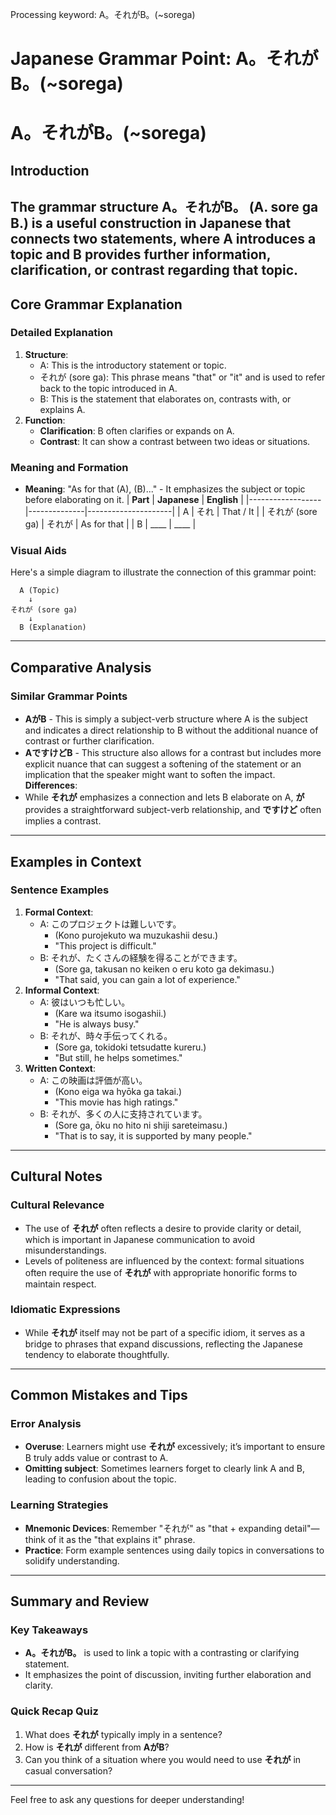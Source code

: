 Processing keyword: A。それがB。(~sorega)
# Japanese Grammar Point: A。それがB。(~sorega)
# A。それがB。(~sorega)
## Introduction
The grammar structure **A。それがB。** (A. sore ga B.) is a useful construction in Japanese that connects two statements, where A introduces a topic and B provides further information, clarification, or contrast regarding that topic.
---
## Core Grammar Explanation
### Detailed Explanation
1. **Structure**: 
   - A: This is the introductory statement or topic.
   - それが (sore ga): This phrase means "that" or "it" and is used to refer back to the topic introduced in A.
   - B: This is the statement that elaborates on, contrasts with, or explains A.
2. **Function**:
   - **Clarification**: B often clarifies or expands on A.
   - **Contrast**: It can show a contrast between two ideas or situations.
   
### Meaning and Formation
- **Meaning**: "As for that (A), (B)..." - It emphasizes the subject or topic before elaborating on it.
| **Part**        | **Japanese** | **English**        |
|------------------|--------------|---------------------|
| A                | それ        | That / It          |
| それが (sore ga) | それが      | As for that        |
| B                | ____        | ____                |
### Visual Aids
Here's a simple diagram to illustrate the connection of this grammar point:
```
  A (Topic)
    ↓
それが (sore ga)
    ↓
  B (Explanation)
```
---
## Comparative Analysis
### Similar Grammar Points
- **AがB** - This is simply a subject-verb structure where A is the subject and indicates a direct relationship to B without the additional nuance of contrast or further clarification.
- **AですけどB** - This structure also allows for a contrast but includes more explicit nuance that can suggest a softening of the statement or an implication that the speaker might want to soften the impact.
**Differences**: 
- While **それが** emphasizes a connection and lets B elaborate on A, **が** provides a straightforward subject-verb relationship, and **ですけど** often implies a contrast.
---
## Examples in Context
### Sentence Examples
1. **Formal Context**:
   - A: このプロジェクトは難しいです。
     - (Kono purojekuto wa muzukashii desu.)
     - "This project is difficult."
   - B: それが、たくさんの経験を得ることができます。
     - (Sore ga, takusan no keiken o eru koto ga dekimasu.)
     - "That said, you can gain a lot of experience."
2. **Informal Context**:
   - A: 彼はいつも忙しい。
     - (Kare wa itsumo isogashii.)
     - "He is always busy."
   - B: それが、時々手伝ってくれる。
     - (Sore ga, tokidoki tetsudatte kureru.)
     - "But still, he helps sometimes."
3. **Written Context**:
   - A: この映画は評価が高い。
     - (Kono eiga wa hyōka ga takai.)
     - "This movie has high ratings."
   - B: それが、多くの人に支持されています。
     - (Sore ga, ōku no hito ni shiji sareteimasu.)
     - "That is to say, it is supported by many people."
---
## Cultural Notes
### Cultural Relevance
- The use of **それが** often reflects a desire to provide clarity or detail, which is important in Japanese communication to avoid misunderstandings.
- Levels of politeness are influenced by the context: formal situations often require the use of **それが** with appropriate honorific forms to maintain respect.
### Idiomatic Expressions
- While **それが** itself may not be part of a specific idiom, it serves as a bridge to phrases that expand discussions, reflecting the Japanese tendency to elaborate thoughtfully.
---
## Common Mistakes and Tips
### Error Analysis
- **Overuse**: Learners might use **それが** excessively; it’s important to ensure B truly adds value or contrast to A.
- **Omitting subject**: Sometimes learners forget to clearly link A and B, leading to confusion about the topic.
### Learning Strategies
- **Mnemonic Devices**: Remember "それが" as "that + expanding detail"—think of it as the "that explains it" phrase.
- **Practice**: Form example sentences using daily topics in conversations to solidify understanding.
---
## Summary and Review
### Key Takeaways
- **A。それがB。** is used to link a topic with a contrasting or clarifying statement.
- It emphasizes the point of discussion, inviting further elaboration and clarity.
  
### Quick Recap Quiz
1. What does **それが** typically imply in a sentence?
2. How is **それが** different from **AがB**?
3. Can you think of a situation where you would need to use **それが** in casual conversation? 
---
Feel free to ask any questions for deeper understanding!
